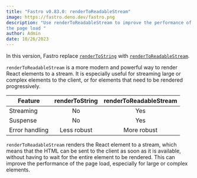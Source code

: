 ```yaml
---
title: "Fastro v0.83.0: renderToReadableStream"
image: https://fastro.deno.dev/fastro.png
description: "Use renderToReadableStream to improve the performance of
the page load "
author: Admin
date: 10/26/2023
---
```


In this version, Fastro replace
[`renderToString`](https://react.dev/reference/react-dom/server/renderToString)
with
[`renderToReadableStream`](https://react.dev/reference/react-dom/server/renderToReadableStream).

`renderToReadableStream` is a more modern and powerful way to render React
elements to a stream. It is especially useful for streaming large or complex
elements to the client, or for elements that need to be rendered progressively.

| Feature        | renderToString | renderToReadableStream |
| -------------- | :------------: | :--------------------: |
| Streaming      |       No       |          Yes           |
| Suspense       |       No       |          Yes           |
| Error handling |  Less robust   |      More robust       |

`renderToReadableStream` renders the React element to a stream, which means that
the HTML can be sent to the client as soon as it is available, without having to
wait for the entire element to be rendered. This can improve the performance of
the page load, especially for large or complex elements.
